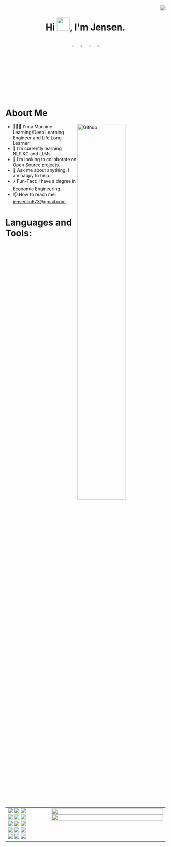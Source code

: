 <img align="right" src="https://komarev.com/ghpvc/?username=liu673"  />
<h1 align="center">Hi <img src="https://github.com/sudnyeshtalekar/sudnyeshtalekar/blob/master/Assets/Hi.gif" width="40px">, I'm Jensen.</h1>

<h1 align="center">
    <!-- icon https://icons8.com/icons/set/gmail--static -->
    <a href="https://twitter.com/Sec_LQS"><img align="center" alt="Jensen's Twitter" width="4%" src="https://github.com/liu673/liu673/assets/65761509/7728f46a-9e93-4f4f-8802-72cce192c489" /></a>
    <a href="https://blog.csdn.net/liu_673?type=blog"><img align="center" alt="Jensen's CSDN" width="4%" src="https://github.com/liu673/liu673/assets/65761509/6474818f-7102-4235-811b-7d059d13ee3d"/></a>
    <a href="https://github.com/liu673"><img align="center" alt="Jensen's GitHub" width="4%" src="https://github.com/liu673/liu673/assets/65761509/25163ec6-3460-4d8b-b2a8-a9c3e05b659b" /></a>
    <a href="jensenliu673@gmail.com"><img align="center" alt="Jensen's Gmail" width="4%" src="https://github.com/liu673/liu673/assets/65761509/bcbb8814-8de8-4ff7-a4fa-542c75cf68a9" /></a>
</h1>

<h1>About Me</h1>

<img width="55%" align="right" alt="Github" src="https://raw.githubusercontent.com/onimur/.github/master/.resources/git-header.svg" />

- 👨🏽‍💻 I'm a Machine Learning/Deep Learning Engineer and Life Long Learner!
- 🌱 I’m currently learning NLP,KG and LLMs. 
- 👯 I’m looking to collaborate on Open Source projects.
- 💬 Ask me about anything, I am happy to help.
- ⚡️ Fun-Fact: I have a degree in Economic Engineering.
- 📫 How to reach me: jensenliu673@gmail.com.


<h1>Languages and Tools:</h1>

<table>
  <tr>
    <td style="width: 50%; vertical-align: top;">
      <!-- Your languages and tools. -->
      <code><img max-height="60%" max-width="100%" src="https://www.vectorlogo.zone/logos/python/python-ar21.svg"></code>
      <code><img max-height="60%" max-width="100%" src="https://www.vectorlogo.zone/logos/numpy/numpy-ar21.svg"></code>
      <code><img max-height="60%" max-width="100%" src="https://www.vectorlogo.zone/logos/pytorch/pytorch-ar21.svg"></code>
      <br />
      <code><img max-height="60%" max-width="100%" src="https://www.vectorlogo.zone/logos/tensorflow/tensorflow-ar21.svg"></code>
      <code><img max-height="60%" max-width="100%" src="https://www.vectorlogo.zone/logos/jupyter/jupyter-ar21.svg"></code>
      <code><img max-height="60%" max-width="100%" src="https://www.vectorlogo.zone/logos/json/json-ar21.svg"></code>
      <br />
      <code><img max-height="60%" max-width="100%" src="https://www.vectorlogo.zone/logos/mysql/mysql-ar21.svg"></code>
      <code><img max-height="60%" max-width="100%" src="https://www.vectorlogo.zone/logos/google_cloud/google_cloud-ar21.svg"></code>
      <code><img max-height="60%" max-width="100%" src="https://www.vectorlogo.zone/logos/docker/docker-ar21.svg"></code>
      <br />
      <code><img max-height="60%" max-width="100%" src="https://www.vectorlogo.zone/logos/git-scm/git-scm-ar21.svg"></code>
      <code><img max-height="60%" max-width="100%" src="https://www.vectorlogo.zone/logos/github/github-ar21.svg"></code>
      <code><img max-height="60%" max-width="100%" src="https://www.vectorlogo.zone/logos/neo4j/neo4j-ar21.svg"></code>
      <br />
      <code><img max-height="60%" max-width="100%" src="https://www.vectorlogo.zone/logos/djangoproject/djangoproject-ar21.svg"/></code>
      <code><img max-height="60%" max-width="100%" src="https://www.vectorlogo.zone/logos/stackoverflow/stackoverflow-ar21.svg"/></code>
      <code><img max-height="60%" max-width="100%" src="https://www.vectorlogo.zone/logos/thoughtbot/thoughtbot-ar21.svg"/></code>
    </td>
    <td style="width: 50%; vertical-align: top; text-align: right;">
      <img width="350" height="100%" src="https://github-readme-stats.vercel.app/api/top-langs/?username=liu673&layout=compact&bg_color=30,e96443,904e95&title_color=fff&text_color=fff" />
      <br />
      <img width="350" height="100%" src="https://github-readme-stats.vercel.app/api?username=liu673&show_icons=true&show_owner=Jensen&bg_color=30,e96443,904e95&title_color=fff&text_color=fff" />
    </td>
  </tr>
</table>

<!--
<p>
    <img align="right" width="400px" src="https://github-readme-stats.vercel.app/api/top-langs/?username=liu673&layout=compact&bg_color=30,e96443,904e95&title_color=fff&text_color=fff"">
  Your languages and tools. Be careful with the alignment. 
  You can use this sites to get logos: https://www.vectorlogo.zone or https://simpleicons.org/
  
    <code><img width="15%" src="https://www.vectorlogo.zone/logos/python/python-ar21.svg"></code>
    <code><img width="15%" src="https://www.vectorlogo.zone/logos/numpy/numpy-ar21.svg"></code>
    <code><img width="15%" src="https://www.vectorlogo.zone/logos/pytorch/pytorch-ar21.svg"></code>
    <br />
    <code><img width="15%" src="https://www.vectorlogo.zone/logos/tensorflow/tensorflow-ar21.svg"></code>
    <code><img width="15%" src="https://www.vectorlogo.zone/logos/jupyter/jupyter-ar21.svg"></code>
    <code><img width="15%" src="https://www.vectorlogo.zone/logos/json/json-ar21.svg"></code>
    <br />
    <code><img width="15%" src="https://www.vectorlogo.zone/logos/mysql/mysql-ar21.svg"></code>
    <code><img width="15%" src="https://www.vectorlogo.zone/logos/google_cloud/google_cloud-ar21.svg"></code>
    <code><img width="15%" src="https://www.vectorlogo.zone/logos/docker/docker-ar21.svg"></code>
    <br />
    <img align="right" width="400px"  src="https://github-readme-stats.vercel.app/api?username=liu673&show_icons=true&show_owner=Jensen&bg_color=30,e96443,904e95&title_color=fff&text_color=fff" />
    <br />
    <code><img width="15%" src="https://www.vectorlogo.zone/logos/git-scm/git-scm-ar21.svg"></code>
    <code><img width="15%" src="https://www.vectorlogo.zone/logos/github/github-ar21.svg"></code>
    <code><img width="15%" src="https://www.vectorlogo.zone/logos/neo4j/neo4j-ar21.svg"></code>
    <br />
    <code><img width="15%" src="https://www.vectorlogo.zone/logos/djangoproject/djangoproject-ar21.svg"/></code>
    <code><img width="15%" src="https://www.vectorlogo.zone/logos/stackoverflow/stackoverflow-ar21.svg"/></code>
    <code><img width="15%" src="https://www.vectorlogo.zone/logos/thoughtbot/thoughtbot-ar21.svg"/></code>
</p> -->

